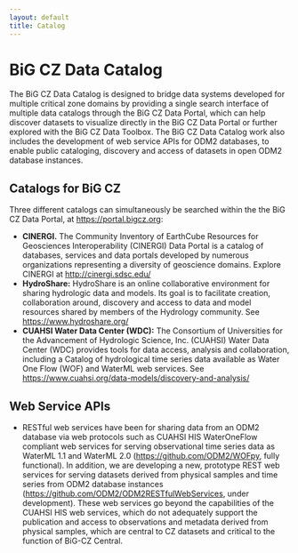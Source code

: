 ```yaml
---
layout: default
title: Catalog
---
```


# BiG CZ Data Catalog

The BiG CZ Data Catalog is designed to bridge data systems developed for multiple critical zone domains by providing a single search interface of multiple data catalogs through the BiG CZ Data Portal, which can help discover datasets to visualize directly in the BiG CZ Data Portal or further explored with the BiG CZ Data Toolbox. The BiG CZ Data Catalog work also includes the development of web service APIs for ODM2 databases, to enable public cataloging, discovery and access of datasets in open ODM2 database instances.

## Catalogs for BiG CZ

Three different catalogs can simultaneously be searched within the the BiG CZ Data Portal, at <https://portal.bigcz.org>:

- **CINERGI.** The Community Inventory of EarthCube Resources for Geosciences Interoperability (CINERGI) Data Portal is a catalog of databases, services and data portals developed by numerous organizations representing a diversity of geoscience domains. Explore CINERGI at <http://cinergi.sdsc.edu/>
- **HydroShare:** HydroShare is an online collaborative environment for sharing hydrologic data and models. Its goal is to facilitate creation, collaboration around, discovery and access to data and model resources shared by members of the Hydrology community. See <https://www.hydroshare.org/>
- **CUAHSI Water Data Center (WDC):** The Consortium of Universities for the Advancement of Hydrologic Science, Inc. (CUAHSI) Water Data Center (WDC) provides tools for data access, analysis and collaboration, including a Catalog of hydrological time series data available as Water One Flow (WOF) and WaterML web services. See <https://www.cuahsi.org/data-models/discovery-and-analysis/>

## Web Service APIs

- RESTful web services have been for sharing data from an ODM2 database via web protocols such as CUAHSI HIS WaterOneFlow compliant web services for serving observational time series data as WaterML 1.1 and WaterML 2.0 (<https://github.com/ODM2/WOFpy>, fully functional). In addition, we are developing a new, prototype REST web services for serving datasets derived from physical samples and time series from ODM2 database instances (<https://github.com/ODM2/ODM2RESTfulWebServices>, under development). These web services go beyond the capabilities of the CUAHSI HIS web services, which do not adequately support the publication and access to observations and metadata derived from physical samples, which are central to CZ datasets and critical to the function of BiG-CZ Central.